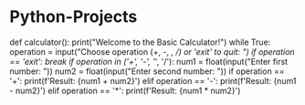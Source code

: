 # Python-Projects
def calculator():
    print("Welcome to the Basic Calculator!")
    while True:
        operation = input("Choose operation (+, -, *, /) or 'exit' to quit: ")
        if operation == 'exit':
            break
        if operation in ('+', '-', '*', '/'):
            num1 = float(input("Enter first number: "))
            num2 = float(input("Enter second number: "))
            if operation == '+':
                print(f'Result: {num1 + num2}')
            elif operation == '-':
                print(f'Result: {num1 - num2}')
            elif operation == '*':
                print(f'Result: {num1 * num2}')
            

